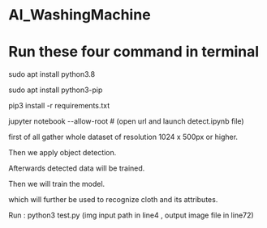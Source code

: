 # AI_WashingMachine
# Run these four command in terminal

sudo apt install python3.8

sudo apt install python3-pip

pip3 install -r requirements.txt

jupyter notebook --allow-root  # (open url and launch detect.ipynb file)

first of all gather whole dataset of resolution 1024 x 500px or higher.

Then we apply object detection.

Afterwards detected data will be trained.

Then we will train the model.

which will further be used to recognize cloth and its attributes.


Run : python3 test.py (img input path in line4 , output image file in line72)

